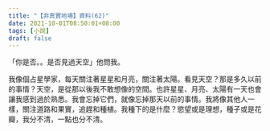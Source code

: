 ```yaml
---
title: "【非真實地場】資料(62)"
date: 2021-10-01T08:50:01+08:00
tags: [小說]
draft: false
---
```


「你是否。。是否見過天空」他問我。  

我像個占星學家，每天關注著星星和月亮，關注著太陽。看見天空？那是多久以前的事情？天空，是從那以後我不敢想像的空間。也許星星、月亮、太陽有一天也會讓我感到過於熟悉。我會忘掉它們，就像忘掉那天以前的事情。我將像其他人一樣，關注道路和果實，追趕和種植。我種下的是什麼？慾望或是理想，種子或是花瓣，我分不清，一點也分不清。    